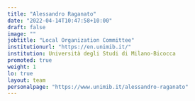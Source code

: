 ```yaml
---
title: "Alessandro Raganato"
date: "2022-04-14T10:47:58+10:00"
draft: false
image: ""
jobtitle: "Local Organization Committee"
institutionurl: "https://en.unimib.it/"
institution: Università degli Studi di Milano-Bicocca
promoted: true
weight: 1
lo: true
layout: team
personalpage: "https://www.unimib.it/alessandro-raganato"
---
```

